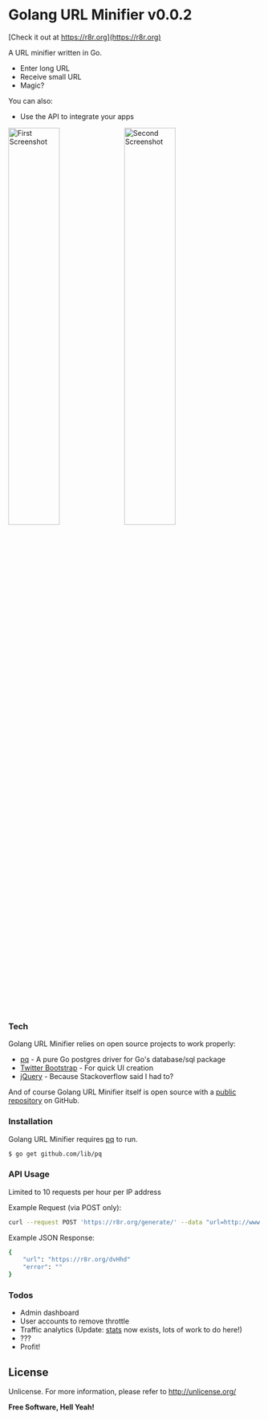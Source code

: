 # Golang URL Minifier v0.0.2

[Check it out at https://r8r.org](https://r8r.org)

A URL minifier written in Go.

  - Enter long URL
  - Receive small URL
  - Magic?

You can also:
  - Use the API to integrate your apps

<img src="https://raw.githubusercontent.com/nickvellios/Golang-URL-Minifier/master/ss1.png" alt="First Screenshot" width="45%" height="45%">
<img src="https://raw.githubusercontent.com/nickvellios/Golang-URL-Minifier/master/ss2.png" alt="Second Screenshot" width="45%" height="45%">

### Tech

Golang URL Minifier relies on open source projects to work properly:

* [pq] - A pure Go postgres driver for Go's database/sql package
* [Twitter Bootstrap] - For quick UI creation
* [jQuery] - Because Stackoverflow said I had to?

And of course Golang URL Minifier itself is open source with a [public repository][gomin]
 on GitHub.

### Installation

Golang URL Minifier requires [pq](https://github.com/lib/pq) to run.

```sh
$ go get github.com/lib/pq
```

### API Usage

Limited to 10 requests per hour per IP address

Example Request (via POST only):

```sh
curl --request POST 'https://r8r.org/generate/' --data "url=http://www.golang.org"
```

Example JSON Response:

```sh
{
	"url": "https://r8r.org/dvHhd"
	"error": ""
}
```

### Todos

 - Admin dashboard
 - User accounts to remove throttle
 - Traffic analytics (Update:  [stats] now exists, lots of work to do here!)
 - ???
 - Profit!

License
----

Unlicense.  For more information, please refer to <http://unlicense.org/>


**Free Software, Hell Yeah!**

[//]: # (These are reference links used in the body of this note and get stripped out when the markdown processor does its job. There is no need to format nicely because it shouldn't be seen. Thanks SO - http://stackoverflow.com/questions/4823468/store-comments-in-markdown-syntax)


   [pq]: <https://github.com/lib/pq>
   [Twitter Bootstrap]: <http://getbootstrap.com/>
   [jQuery]: <https://jquery.com/>
   [gomin]: <https://github.com/nickvellios/Golang-URL-Minifier>
   [stats]: <https://r8r.org/stats/>
